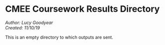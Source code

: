 # CMEE Coursework Results Directory

*Author: Lucy Goodyear*  
*Created: 11/10/19*

This is an empty directory to which outputs are sent.